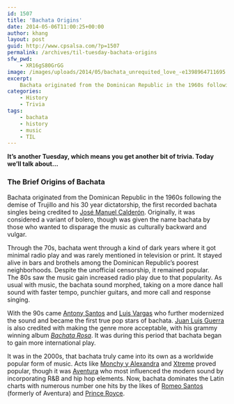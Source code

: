 ```yaml
---
id: 1507
title: 'Bachata Origins'
date: 2014-05-06T11:00:25+00:00
author: khang
layout: post
guid: http://www.cpsalsa.com/?p=1507
permalink: /archives/til-tuesday-bachata-origins
sfw_pwd:
    - XR16gS80GrGG
image: /images/uploads/2014/05/bachata_unrequited_love_-e1398964711695.jpg
excerpt:
    Bachata originated from the Dominican Republic in the 1960s following the demise of Trujillo and his 30 year dictatorship, the first recorded bachata singles being credited to <a href="http://en.wikipedia.org/wiki/Jos%C3%A9_Manuel_Calder%C3%B3n_(musician)">José Manuel Calderón</a>. Originally, it was considered a variant of bolero, though was given the name bachata by those who wanted to disparage the music as culturally backward and vulgar.
categories:
    - History
    - Trivia
tags:
    - bachata
    - history
    - music
    - TIL
---
```

**It&#8217;s another Tuesday, which means you get another bit of trivia. Today we&#8217;ll talk about&#8230;**

### The Brief Origins of Bachata

Bachata originated from the Dominican Republic in the 1960s following the demise of Trujillo and his 30 year dictatorship, the first recorded bachata singles being credited to [José Manuel Calderón](http://en.wikipedia.org/wiki/Jos%C3%A9_Manuel_Calder%C3%B3n_(musician) "José Manuel Calderón (musician)"). Originally, it was considered a variant of bolero, though was given the name bachata by those who wanted to disparage the music as culturally backward and vulgar.<!--more-->

Through the 70s, bachata went through a kind of dark years where it got minimal radio play and was rarely mentioned in television or print. It stayed alive in bars and brothels among the Dominican Republic&#8217;s poorest neighborhoods. Despite the unofficial censorship, it remained popular. The 80s saw the music gain increased radio play due to that popularity. As usual with music, the bachata sound morphed, taking on a more dance hall sound with faster tempo, punchier guitars, and more call and response singing.

With the 90s came [Antony Santos](http://www.iasorecords.com/artists/antony-santos-bachata "Antony Santos (musician)") and [Luis Vargas](http://www.iasorecords.com/artists/luis-vargas-bachata-pioneer "Luis Vargas (musician)") who further modernized the sound and became the first true pop stars of bachata. [Juan Luis Guerra](http://www.iasorecords.com/artists/juan-luis-guerra "Juan Luis Guerra (musician)") is also credited with making the genre more acceptable, with his grammy winning album _[Bachata Rosa](http://www.amazon.com/Bachata-Rosa-Juan-Luis-Guerra/dp/B000003MZU/ref=sr_1_1?ie=UTF8&qid=1398963550&sr=8-1&keywords=bachata+rosa "Bachata Rosa (album)")_. It was during this period that bachata began to gain more international play.

It was in the 2000s, that bachata truly came into its own as a worldwide popular form of music. Acts like [Monchy y Alexandra](http://www.allmusic.com/artist/mn0000924318 "Monchy y Alexandra (musicians)") and [Xtreme](https://myspace.com/officialxtreme "Xtreme (musicians)") proved popular, though it was [Aventura](https://www.facebook.com/Aventura "Aventura (musicians)") who most influenced the modern sound by incorporating R&B and hip hop elements. Now, bachata dominates the Latin charts with numerous number one hits by the likes of [Romeo Santos](http://www.romeosantosonline.com/ "Romeo Santos (musician)") (formerly of Aventura) and [Prince Royce](http://www.princeroyce.com/ "Prince Royce (musician)").